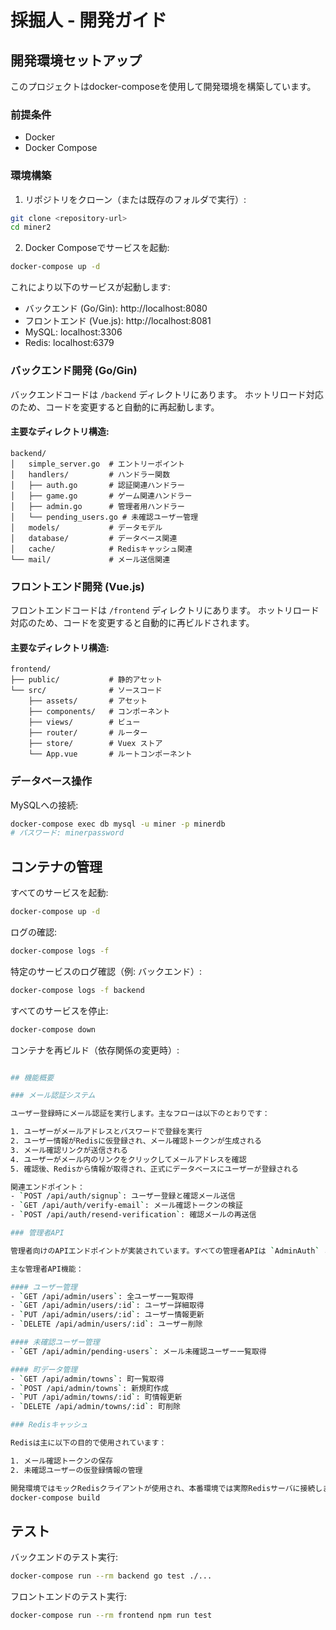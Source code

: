 # 採掘人 - 開発ガイド

## 開発環境セットアップ

このプロジェクトはdocker-composeを使用して開発環境を構築しています。

### 前提条件

- Docker
- Docker Compose

### 環境構築

1. リポジトリをクローン（または既存のフォルダで実行）:

```bash
git clone <repository-url>
cd miner2
```

2. Docker Composeでサービスを起動:

```bash
docker-compose up -d
```

これにより以下のサービスが起動します:
- バックエンド (Go/Gin): http://localhost:8080
- フロントエンド (Vue.js): http://localhost:8081
- MySQL: localhost:3306
- Redis: localhost:6379

### バックエンド開発 (Go/Gin)

バックエンドコードは `/backend` ディレクトリにあります。
ホットリロード対応のため、コードを変更すると自動的に再起動します。

#### 主要なディレクトリ構造:

```
backend/
│   simple_server.go  # エントリーポイント
│   handlers/         # ハンドラー関数
│   ├── auth.go       # 認証関連ハンドラー
│   ├── game.go       # ゲーム関連ハンドラー
│   ├── admin.go      # 管理者用ハンドラー
│   └── pending_users.go # 未確認ユーザー管理
│   models/           # データモデル
│   database/         # データベース関連
│   cache/            # Redisキャッシュ関連
└── mail/             # メール送信関連
```

### フロントエンド開発 (Vue.js)

フロントエンドコードは `/frontend` ディレクトリにあります。
ホットリロード対応のため、コードを変更すると自動的に再ビルドされます。

#### 主要なディレクトリ構造:

```
frontend/
├── public/           # 静的アセット
└── src/              # ソースコード
    ├── assets/       # アセット
    ├── components/   # コンポーネント
    ├── views/        # ビュー
    ├── router/       # ルーター
    ├── store/        # Vuex ストア
    └── App.vue       # ルートコンポーネント
```

### データベース操作

MySQLへの接続:

```bash
docker-compose exec db mysql -u miner -p minerdb
# パスワード: minerpassword
```

## コンテナの管理

すべてのサービスを起動:
```bash
docker-compose up -d
```

ログの確認:
```bash
docker-compose logs -f
```

特定のサービスのログ確認（例: バックエンド）:
```bash
docker-compose logs -f backend
```

すべてのサービスを停止:
```bash
docker-compose down
```

コンテナを再ビルド（依存関係の変更時）:
```bash

## 機能概要

### メール認証システム

ユーザー登録時にメール認証を実行します。主なフローは以下のとおりです：

1. ユーザーがメールアドレスとパスワードで登録を実行
2. ユーザー情報がRedisに仮登録され、メール確認トークンが生成される
3. メール確認リンクが送信される
4. ユーザーがメール内のリンクをクリックしてメールアドレスを確認
5. 確認後、Redisから情報が取得され、正式にデータベースにユーザーが登録される

関連エンドポイント：
- `POST /api/auth/signup`: ユーザー登録と確認メール送信
- `GET /api/auth/verify-email`: メール確認トークンの検証
- `POST /api/auth/resend-verification`: 確認メールの再送信

### 管理者API

管理者向けのAPIエンドポイントが実装されています。すべての管理者APIは `AdminAuth` ミドルウェアによって保護されています。

主な管理者API機能：

#### ユーザー管理
- `GET /api/admin/users`: 全ユーザー一覧取得
- `GET /api/admin/users/:id`: ユーザー詳細取得
- `PUT /api/admin/users/:id`: ユーザー情報更新
- `DELETE /api/admin/users/:id`: ユーザー削除

#### 未確認ユーザー管理
- `GET /api/admin/pending-users`: メール未確認ユーザー一覧取得

#### 町データ管理
- `GET /api/admin/towns`: 町一覧取得
- `POST /api/admin/towns`: 新規町作成
- `PUT /api/admin/towns/:id`: 町情報更新
- `DELETE /api/admin/towns/:id`: 町削除

### Redisキャッシュ

Redisは主に以下の目的で使用されています：

1. メール確認トークンの保存
2. 未確認ユーザーの仮登録情報の管理

開発環境ではモックRedisクライアントが使用され、本番環境では実際Redisサーバに接続します。
docker-compose build
```

## テスト

バックエンドのテスト実行:
```bash
docker-compose run --rm backend go test ./...
```

フロントエンドのテスト実行:
```bash
docker-compose run --rm frontend npm run test
```
